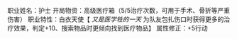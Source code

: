 职业姓名：护士
开局物资：高级医疗箱（5/5治疗次数，可用于手术、骨折等严重伤害）
职业特性：白衣天使【 *又是医学牲的一天*  为队友包扎伤口时获得更多的治疗效果，判定+10、搜索物品时更倾向找到医疗物品】
属性修正：+5行动
